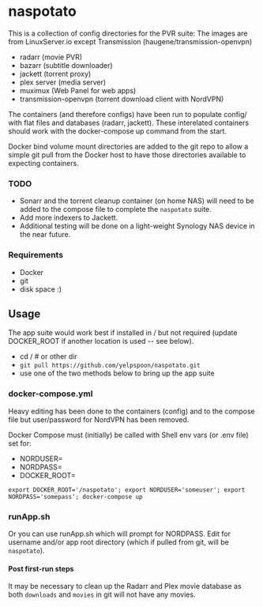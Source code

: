 # naspotato
This is a collection of config directories for the PVR suite:
The images are from LinuxServer.io except Transmission (haugene/transmission-openvpn)
 - radarr (movie PVR)
 - bazarr (subtitle downloader)
 - jackett (torrent proxy)
 - plex server (media server)
 - muximux (Web Panel for web apps)
 - transmission-openvpn (torrent download client with NordVPN)

The containers (and therefore configs) have been run to populate config/
with flat files and databases (radarr, jackett).  These interelated containers
should work with the docker-compose up command from the start.

Docker bind volume mount directories are added to the git repo to allow a simple
git pull from the Docker host to have those directories available to expecting containers.


### TODO
 - Sonarr and the torrent cleanup container (on home NAS) will need to be added to the compose file to complete the `naspotato` suite.
 - Add more indexers to Jackett.
 - Additional testing will be done on a light-weight Synology NAS device in the near future.

### Requirements
 - Docker
 - git
 - disk space :)

## Usage

The app suite would work best if installed in / but not required (update DOCKER_ROOT if 
another location is used -- see below).

 - cd /  # or other dir
 - `git pull https://github.com/yelpspoon/naspotato.git`
 - use one of the two methods below to bring up the app suite

### docker-compose.yml
Heavy editing has been done to the containers (config) and to the compose file
but user/password for NordVPN has been removed.

Docker Compose must (initially) be called with Shell env vars (or .env file) set for:
 - NORDUSER=<nordVPN username>
 - NORDPASS=<nordVPN password>
 - DOCKER_ROOT=<path to some app root>

`export DOCKER_ROOT='/naspotato'; export NORDUSER='someuser'; export NORDPASS='somepass'; docker-compose up`

### runApp.sh
Or you can use runApp.sh which will prompt for NORDPASS.
Edit for username and/or app root directory (which if pulled from git, will be `naspotato`).

#### Post first-run steps

It may be necessary to clean up the Radarr and Plex movie database as both `downloads` and `movies` in git will not have any movies.
